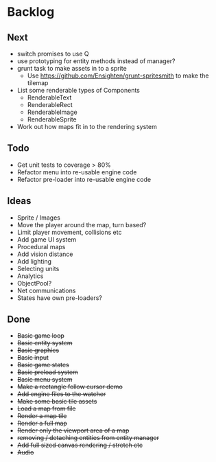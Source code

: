 Backlog
=======

Next
----
* switch promises to use Q
* use prototyping for entity methods instead of manager?
* grunt task to make assets in to a sprite
  * Use https://github.com/Ensighten/grunt-spritesmith to make the tilemap
* List some renderable types of Components
  * RenderableText
  * RenderableRect
  * RenderableImage
  * RenderableSprite
* Work out how maps fit in to the rendering system

Todo
----
* Get unit tests to coverage > 80%
* Refactor menu into re-usable engine code
* Refactor pre-loader into re-usable engine code

Ideas
-----
* Sprite / Images
* Move the player around the map, turn based?
* Limit player movement, collisions etc
* Add game UI system
* Procedural maps
* Add vision distance
* Add lighting
* Selecting units
* Analytics
* ObjectPool?
* Net communications
* States have own pre-loaders?

Done
----
* ~~Basic game loop~~
* ~~Basic entity system~~
* ~~Basic graphics~~
* ~~Basic input~~
* ~~Basic game states~~
* ~~Basic preload system~~
* ~~Basic menu system~~
* ~~Make a rectangle follow cursor demo~~
* ~~Add engine files to the watcher~~
* ~~Make some basic tile assets~~
* ~~Load a map from file~~
* ~~Render a map tile~~
* ~~Render a full map~~
* ~~Render only the viewport area of a map~~
* ~~removing / detaching entities from entity manager~~
* ~~Add full sized canvas rendering / stretch etc~~
* ~~Audio~~
